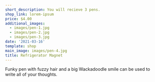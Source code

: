 ```yaml
---
short_description: You will recieve 3 pens.
shop_link: lorem-ipsum
price: $4.00
additional_images:
  - images/pen-1.jpg
  - images/pen-2.jpg
  - images/pen-3.jpg
date: '2021-03-16'
template: shop
main_image: images/pen-4.jpg
title: Refrigerator Magnet
---
```

Funky pen with fuzzy hair and a big Wackadoodle smile can be used to write all of your thoughts.
